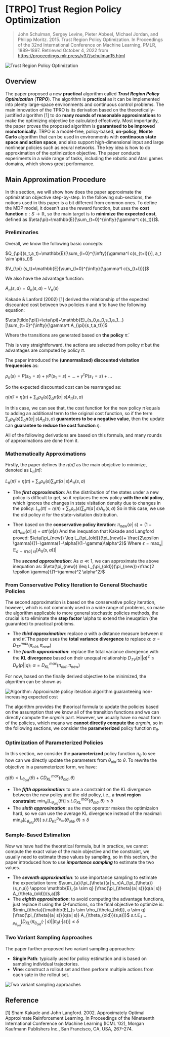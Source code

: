 # [TRPO] Trust Region Policy Optimization

> John Schulman, Sergey Levine, Pieter Abbeel, Michael Jordan, and Philipp Moritz. 2015. Trust Region Policy Optimization. In Proceedings of the 32nd International Conference on Machine Learning, PMLR, 1889–1897. Retrieved October 4, 2022 from https://proceedings.mlr.press/v37/schulman15.html

![Trust Region Policy Optimization](./Images/2-1.png)

## Overview

The paper proposed a new **practical** algorithm called ***Trust Region Policy Optimization*** (***TRPO***). The algorithm is **practical** as it can be implemented into plenty large-space environments and continuous control problems. The main innovation of the TPRO is its derivation based on the theoretically-justified algorithm [1] to do **many rounds of reasonable approximations** to make the optimizing objective be calculated effectively. Most importantly, the paper proves the proposed algorithm is **guaranteed to be improved monotonically**. TRPO is a model-free, policy-based, **on-policy**, **Monte Carlo** algorithm that can be used in environments with **continuous state space and action space**, and also support high-dimensional input and large nonlinear policies such as neural networks. The key idea is how to do approximation of the optimization objective. The paper conducts experiments in a wide range of tasks, including the robotic and Atari games domains, which shows great performance.

## Main Approximation Procedure

In this section, we will show how does the paper approximate the optimization objective step-by-step. In the following sub-sections, the notions used in this paper is a bit different from common ones. To define the MDP model, it doesn't use the reward function, but uses the **cost function** $c:S \rightarrow \mathbb{R}$, so the main target is to **minimize the expected cost**, defined as $\eta(\pi)=\mathbb{E}[\sum_{t=0}^{\infty}{\gamma^t c(s_t)}]$. 

### Preliminaries

Overall, we know the following basic concepts:

$Q_{\pi}(s_t,a_t)=\mathbb{E}[\sum_{l=0}^{\infty}{\gamma^l c(s_{t+l})}], a_t \sim \pi(s_t)$

$V_{\pi} (s_t)=\mathbb{E}[\sum_{l=0}^{\infty}{\gamma^l c(s_{t+l})}]$

We also have the advantage function:

$A_{\pi}(s,a)=Q_{\pi}(s,a)−V_{\pi}(s)$

Kakade & Lanford (2002) [1] derived the relationship of the expected discounted cost between two policies $\pi$ and $\tilde{\pi}$ to have the following equation:

$\eta(\tilde{\pi})=\eta(\pi)+\mathbb{E}_{s_0,a_0,s_1,a_1...}[\sum_{t=0}^{\infty}{\gamma^t A_{\pi}(s_t,a_t)}]$

Where the transitions are generated based on **the policy** $\tilde{\pi}$.

This is very straightforward, the actions are selected from policy $\tilde{\pi}$ but the advantages are computed by policy $\pi$. 

The paper introduced the **(unnormalized) discounted visitation frequencies** as:

$\rho_{\pi}(s)=P(s_0=s)+\gamma P(s_1=s)+...+\gamma^{\tau} P(s_{\tau}=s)+...$

So the expected discounted cost can be rearranged as:

$\eta(\tilde{\pi})=\eta(\pi)+\sum_{s}{\rho_{\tilde{\pi}}(s) \sum_{a}{\tilde{\pi}(a│s) A_{\pi}(s,a)}}$

In this case, we can see that, the cost function for the new policy $\tilde{\pi}$ equals to adding an additional term to the original cost function, so if the term $\sum_{s}{\rho_{\tilde{\pi}}(s) \sum_{a}{\tilde{\pi}(a│s) A_{\pi}(s,a)}}$ **guarantees to be a negative value**, then the update can **guarantee to reduce the cost function** $\eta$.

All of the following derivations are based on this formula, and many rounds of approximations are done from it.

### Mathematically Approximations

Firstly, the paper defines the $\eta(\tilde{\pi})$ as the main obejctive to minimize, denoted as $L_{\pi}(\tilde{\pi})$:

$L_{\pi}(\tilde{\pi})=\eta(\pi)+\sum_{s}{\rho_{\tilde{\pi}}(s) \sum_{a}{\tilde{\pi}(a│s) A_{\pi}(s,a)}}$

* The ***first approximation***: As the distribution of the states under a new policy is difficult to get, so it replaces the new policy **with the old policy**, which ignores the changes in state visitation density due to changes in the policy:
  $L_{\pi}(\tilde{\pi})=\eta(\pi)+\sum_{s}{\rho_{\pi}(s) \sum_{a}{\tilde{\pi}(a│s) A_{\pi}(s,a)}}$
  So in this case, we use the old policy $\pi$ for the state-visitation distribution.
* Then based on the **conservative policy iteration**:
  $\pi_{new} (a│s)=(1−\alpha)\pi_{old}(a│s)+\alpha \pi'(a|s)$
  And the inequation that Kakade and Langford proved:
  $\eta(\pi_{new}) \leq L_{\pi_{old}}(\pi_{new})+ \frac{2\epsilon \gamma}{(1−\gamma(1−\alpha))(1−\gamma)\alpha^2}$
  Where $\epsilon=\max_s{⁡|\mathbb{E}_{a \sim \pi' (a│s)} [A_{\pi}(s,a)]|}$
  
  The ***second approximation***: As $\alpha \ll 1$, we can approximate the above inequation as:
  $\eta(\pi_{new}) \leq L_{\pi_{old}}(\pi_{new})+\frac{2 \epsilon \gamma}{(1−\gamma)^2 \alpha^2}$

### From Conservative Policy Iteration to General Stochastic Policies

The second approximation is based on the conservative policy iteration, however, which is not commonly used in a wide range of problems, so make the algorithm applicable to more general stochastic policies methods, the crucial is to eliminate the **step factor** \alpha to extend the ineuqation (the guarantee) to practical problems.

* The ***third approximation***: replace $\alpha$ with a distance measure between $\pi$ and $\tilde{\pi}$. The paper uses the **total variance divergence** to replace $\alpha$:
  $\alpha=D_{TE}^{max}(\pi_{old},\pi_{new})$
* The ***fourth approximation***: replace the total variance divergence with the **KL divergence** based on their unequal relationship $D_{TV}(p||q)^2 \leq D_{K}(p||q)$:
  $\alpha=D_{KL}^{max}(\pi_{old},\pi_{new})$

For now, based on the finally derived objective to be minimized, the algorithm can be shown as

![Algorithm: Approximate policy iteration algorithm guaranteeing non-increasing expected cost](./Images/2-2.png)

The algorithm provides the theorical formula to update the policies based on the assumption that we know all of the transition functions and we can directly compute the $argmin$ part. However, we usually have no exact form of the policies, which means we **cannot directly compute the** $argmin$, so in the following sections, we consider the **parameterized** policy function $\pi_{\theta}$.

### Optimization of Parameterized Policies

In this section, we consider the **parameterized** policy function $\pi_{\theta}$ to see how can we directly update the parameters from $\theta_{old}$  to $\theta$. To rewrite the objective in a parameterized form, we have:

$\eta(\theta) < L_{\theta_{old}}(\theta)+C D_{KL}^{max}(\theta_{old},\theta)$

* The ***fifth approximation***: to use a constraint on the KL divergence between the new policy and the old policy, i.e., a **trust region constraint**:
  $\min_{\theta}[L_{\theta_{old}}(\theta)]$
  $s.t. D_{KL}^{max}(\theta_{old},\theta)\leq \delta$
* The ***sixth approximation***: as the $max$ operator makes the optimizaion hard, so we can use the average KL divergence instead of the maximal:
  $\min_{\theta}[L_{\theta_{old}}(\theta)]$
  $s.t. D_{KL}^{\rho_{\theta_{old}}}(\theta_{old},\theta) \leq \delta$

### Sample-Based Estimation

Now we have had the theoretical formula, but in practice, we cannot compute the exact value of the main objective and the constraint, we usually need to estimate these values by sampling, so in this section, the paper introduced how to use ***importance sampling*** to estimate the two values.

* The ***seventh approximation***: to use importance sampling to estimate the expectation term:
  $\sum_{a}{\pi_{\theta}(a│s_n)A_{\pi_{\theta}}(s_n,a)} \approx \mathbb{E}_{a \sim q} [\frac{\pi_{\theta}(a│s)}{q(a│s)} A_{\theta_{old}}(s,a)]$
* The ***eighth approximation***: to avoid computing the advantage functions, just replace it using the Q-functions, so the final objective to optimize is:
  $\min_{\theta}⁡{\mathbb{E}_{s \sim \rho_{\theta_{old}}, a \sim q}[\frac{\pi_{\theta}(a│s)}{q(a│s)} A_{\theta_{old}}(s,a)]}$
  $s.t. \mathbb{E}_{s \sim \rho_{\theta_{old}}} [D_{KL} (\pi_{\theta_{old}}(\cdot│s)||\pi_{\theta} (\cdot|s))] \leq \delta$


### Two Variant Sampling Approaches

The paper further proposed two variant sampling approaches:
* **Single Path**: typically used for policy estimation and is based on sampling individual trajectories.
* **Vine**: construct a rollout set and then perform multiple actions from each sate in the rollout set.

![Two variant sampling approaches](Images/2-3.png)


## Reference

[1] Sham Kakade and John Langford. 2002. Approximately Optimal Approximate Reinforcement Learning. In Proceedings of the Nineteenth International Conference on Machine Learning (ICML ’02), Morgan Kaufmann Publishers Inc., San Francisco, CA, USA, 267–274.
